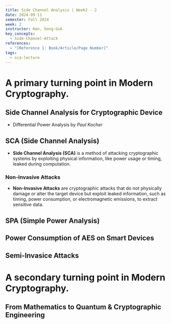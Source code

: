 ```yaml
---
title: Side Channel Analysis | Week2 - 2
date: 2024-09-11
semester: Fall 2024
week: 2
instructor: Han, Dong-Guk
key_concepts:
  - Side-Channel-Attack
references:
  - "[Reference 1: Book/Article/Page Number]"
tags:
  - sca-lecture
---
```


# A primary turning point in Modern Cryptography.

## Side Channel Analysis for Cryptographic Device
- Differential Power Analysis by *Paul Kocher*

## SCA (Side Channel Analysis)
- **Side Channel Analysis (SCA)** is a method of attacking cryptographic systems by exploiting physical information, like power usage or timing, leaked during computation.

### Non-Invasive Attacks
- **Non-Invasive Attacks** are cryptographic attacks that do not physically damage or alter the target device but exploit leaked information, such as timing, power consumption, or electromagnetic emissions, to extract sensitive data.

## SPA (Simple Power Analysis)


## Power Consumption of AES on Smart Devices


## Semi-Invasice Attacks

# A secondary turning point in Modern Cryptography.

## From Mathematics to Quantum & Cryptographic Engineering






